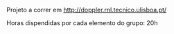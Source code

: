 Projeto a correr em http://doppler.rnl.tecnico.ulisboa.pt/

Horas dispendidas por cada elemento do grupo: 20h
